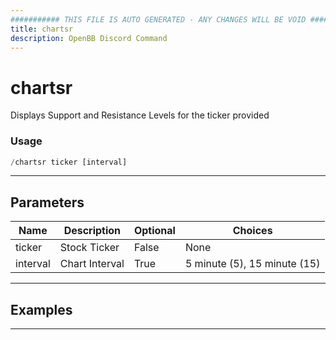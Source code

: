 ```yaml
---
########### THIS FILE IS AUTO GENERATED - ANY CHANGES WILL BE VOID ###########
title: chartsr
description: OpenBB Discord Command
---
```


# chartsr

Displays Support and Resistance Levels for the ticker provided

### Usage

```python wordwrap
/chartsr ticker [interval]
```

---

## Parameters

| Name | Description | Optional | Choices |
| ---- | ----------- | -------- | ------- |
| ticker | Stock Ticker | False | None |
| interval | Chart Interval | True | 5 minute (5), 15 minute (15) |


---

## Examples


---
